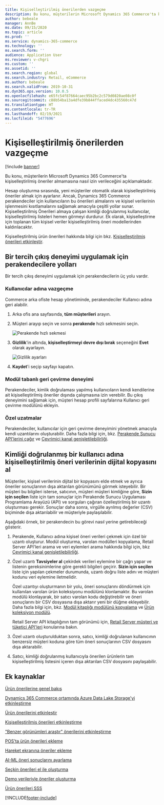 ```yaml
---
title: Kişiselleştirilmiş önerilerden vazgeçme
description: Bu konu, müşterilerin Microsoft Dynamics 365 Commerce'ta kişiselleştirilmiş öneriler almamasına nasıl izin verileceğini açıklamaktadır.
author: bebeale
manager: AnnBe
ms.date: 09/15/2020
ms.topic: article
ms.prod: ''
ms.service: dynamics-365-commerce
ms.technology: ''
ms.search.form: ''
audience: Application User
ms.reviewer: v-chgri
ms.custom: ''
ms.assetid: ''
ms.search.region: global
ms.search.industry: Retail, eCommerce
ms.author: bebeale
ms.search.validFrom: 2019-10-31
ms.dyn365.ops.version: 10.0.5
ms.openlocfilehash: e65fc54f87664caec95b2bc2c579d0820ae08c0f
ms.sourcegitcommit: c88b54ba13a4dfe39b844ffaced4dc435560c47d
ms.translationtype: HT
ms.contentlocale: tr-TR
ms.lasthandoff: 02/19/2021
ms.locfileid: "5477696"
---
```

# <a name="opt-out-of-personalized-recommendations"></a>Kişiselleştirilmiş önerilerden vazgeçme

[!include [banner](includes/banner.md)]

Bu konu, müşterilerin Microsoft Dynamics 365 Commerce'ta kişiselleştirilmiş öneriler almamasına nasıl izin verileceğini açıklamaktadır.

Hesap oluşturma sırasında, yeni müşteriler otomatik olarak kişiselleştirilmiş öneriler almak için ayarlanır. Ancak, Dynamics 365 Commerce perakendeciler için kullanıcıların bu önerileri almalarını ve kişisel verilerinin işlenmesini kısıtlamalarını sağlamak amacıyla çeşitli yollar sunar. Kişiselleştirilmiş Önerileri almaya çalışan kimliği doğrulanmış kullanıcılar, kişiselleştirilmiş listeleri hemen görmeyi durdurur. Ek olarak, kişiselleştirme için toplanan tüm kişisel veriler kişiselleştirilmiş öneri modellerinden kaldırılacaktır.

Kişiselleştirilmiş ürün önerileri hakkında bilgi için bkz. [Kişiselleştirilmiş önerileri etkinleştir](personalized-recommendations.md).

## <a name="ways-for-retailers-to-implement-an-opt-out-experience"></a>Bir tercih çıkış deneyimi uygulamak için perakendecilere yolları

Bir tercih çıkış deneyimi uygulamak için perakendecilerin üç yolu vardır.

### <a name="opting-out-on-behalf-of-users"></a>Kullanıcılar adına vazgeçme

Commerce arka ofiste hesap yönetiminde, perakendeciler Kullanıcı adına geri alabilir.

1. Arka ofis ana sayfasında, **tüm müşterileri** arayın.
1. Müşteri arayıp seçin ve sonra **perakende** hızlı sekmesini seçin.

    ![Perakende hızlı sekmesi](./media/Disablepersonalizationpart1.png)

1. **Gizlilik**'in altında, **kişiselleştirmeyi devre dışı bırak** seçeneğini **Evet** olarak ayarlayın.

    ![Gizlilik ayarları](./media/Disablepersonalizationpart2.png)

1. **Kaydet**'i seçip sayfayı kapatın.

### <a name="module-based-opt-out-experience"></a>Modül tabanlı geri çevirme deneyimi

Perakendeciler, kimlik doğrulaması yapılmış kullanıcıların kendi kendilerine ait kişiselleştirilmiş öneriler dışında çalışmasına izin verebilir. Bu çıkış deneyimini sağlamak için, müşteri hesap profili sayfalarına Kullanıcı geri çevirme modülünü ekleyin.

### <a name="custom-extensions"></a>Özel uzatmalar

Perakendeciler, kullanıcılar için geri çevirme deneyimini yönetmek amacıyla kendi uzantılarını oluşturabilir. Daha fazla bilgi için, bkz. [Perakende Sunucu API'lerini çağır](e-commerce-extensibility/call-retail-server-apis.md) ve [Çevrimiçi kanal genişletilebilirliği](e-commerce-extensibility/overview.md).

## <a name="obtain-a-digital-copy-of-personalized-recommendations-data-on-behalf-of-an-authenticated-user"></a>Kimliği doğrulanmış bir kullanıcı adına kişiselleştirilmiş öneri verilerinin dijital kopyasını al

Müşteriler, kişisel verilerinin dijital bir kopyasını elde etmek ve ayrıca öneriler sonuçlarının dışa aktarılan görünümünü görmek isteyebilir. Bir müşteri bu bilgileri isterse, satıcının, müşteri müşteri kimliğine göre, **Sizin için seçilen** liste için tam sonuçlar için Perakende Sunucu Uygulaması Programlama Arayüzü (API) ve sorguları çağıran özelleştirilmiş bir uzantı oluşturması gerekir. Sonuçlar daha sonra, virgülle ayrılmış değerler (CSV) biçiminde dışa aktarılabilir ve müşteriyle paylaşılabilir.

Aşağıdaki örnek, bir perakendecin bu görevi nasıl yerine getirebileceği gösterir.

1. Perakende, Kullanıcı adına kişisel öneri verileri çekmek için özel bir uzantı oluşturur. Modül oluşturma, varolan modülleri kopyalama, Retail Server API'leri arama ve veri eylemleri arama hakkında bilgi için, bkz [Çevrimiçi kanal genişletilebilirliği](e-commerce-extensibility/overview.md).
2. Özel uzantı **Tavsiyeler al** çekirdek verileri eylemine bir çağrı yapar ve listenin gereksinimlerine göre gerekli bilgileri geçirir. **Sizin için seçilen** liste için yapılan çekmeler durumunda, uzantı doğru liste adını ve müşteri kodunu veri eylemine iletmelidir.

    Özel uzantıyı oluşturmanın bir yolu, öneri sonuçlarını döndürmek için kullanılan varolan ürün koleksiyonu modülünü klonlamaktır. Bu varolan modülü klonlayarak, bir satıcı varolan kodu değiştirebilir ve öneri sonuçlarını bir CSV dosyasına dışa aktarır yeni bir düğme ekleyebilir. Daha fazla bilgi için, bkz. [Modül kitaplığı modülünü kopyalama](e-commerce-extensibility/clone-starter-module.md) ve [Ürün koleksiyon modülü](product-collection-module-overview.md).

    Retail Server API kitaplığının tam görünümü için, [Retail Server müşteri ve tüketici API'leri](dev-itpro/retail-server-customer-consumer-api.md) konularına bakın.

3. Özel uzantı oluşturulduktan sonra, satıcı, kimliği doğrulanan kullanıcının benzersiz müşteri koduna göre tüm öneri sonuçlarının CSV dosyasını dışa aktarabilir.
4. Satıcı, kimliği doğrulanmış kullanıcıyla önerilen ürünlerin tam kişiselleştirilmiş listesini içeren dışa aktarılan CSV dosyasını paylaşabilir.

## <a name="additional-resources"></a>Ek kaynaklar

[Ürün önerilerine genel bakış](product-recommendations.md)

[Dynamics 365 Commerce ortamında Azure Data Lake Storage'yi etkinleştirme](enable-adls-environment.md)

[Ürün önerilerini etkinleştir](enable-product-recommendations.md)

[Kişiselleştirilmiş önerileri etkinleştirme](personalized-recommendations.md)

["Benzer görünümleri araştır" önerilerini etkinleştirme](shop-similar-looks.md)

[POS'ta ürün önerileri ekleme](product.md)

[Hareket ekranına öneriler ekleme](add-recommendations-control-pos-screen.md)

[AI-ML öneri sonuçlarını ayarlama](modify-product-recommendation-results.md)

[Seçkin önerileri el ile oluşturma](create-editorial-recommendation-lists.md)

[Demo verileriyle öneriler oluşturma](product-recommendations-demo-data.md)

[Ürün önerileri SSS](faq-recommendations.md)


[!INCLUDE[footer-include](../includes/footer-banner.md)]
